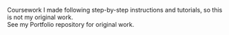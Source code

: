 Coursework I made following step-by-step instructions and tutorials, so this is not my original work. </br>
See my Portfolio repository for original work.
